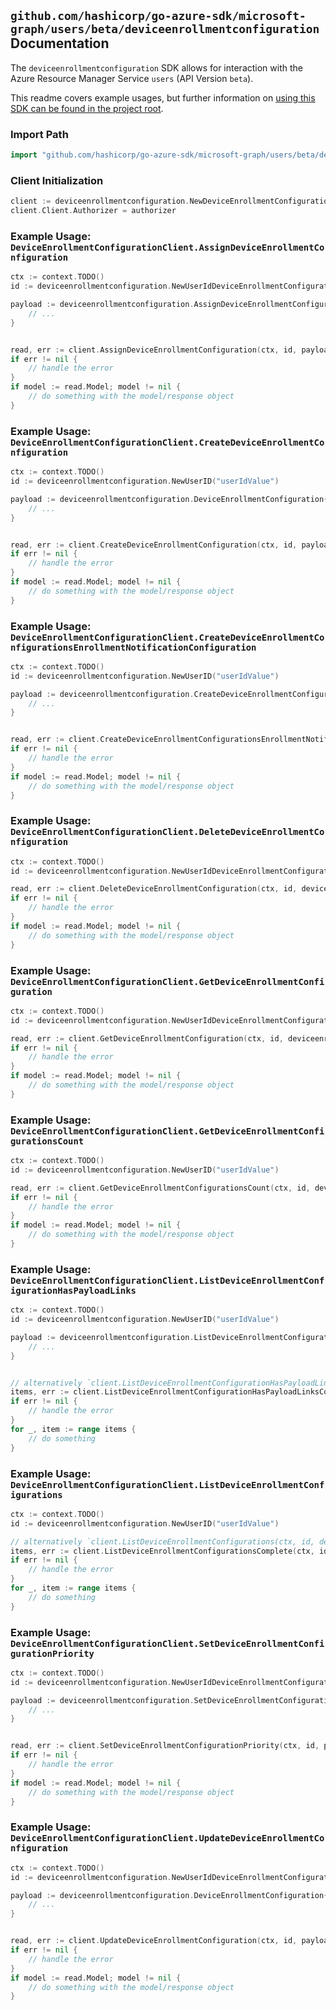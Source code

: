 
## `github.com/hashicorp/go-azure-sdk/microsoft-graph/users/beta/deviceenrollmentconfiguration` Documentation

The `deviceenrollmentconfiguration` SDK allows for interaction with the Azure Resource Manager Service `users` (API Version `beta`).

This readme covers example usages, but further information on [using this SDK can be found in the project root](https://github.com/hashicorp/go-azure-sdk/tree/main/docs).

### Import Path

```go
import "github.com/hashicorp/go-azure-sdk/microsoft-graph/users/beta/deviceenrollmentconfiguration"
```


### Client Initialization

```go
client := deviceenrollmentconfiguration.NewDeviceEnrollmentConfigurationClientWithBaseURI("https://management.azure.com")
client.Client.Authorizer = authorizer
```


### Example Usage: `DeviceEnrollmentConfigurationClient.AssignDeviceEnrollmentConfiguration`

```go
ctx := context.TODO()
id := deviceenrollmentconfiguration.NewUserIdDeviceEnrollmentConfigurationID("userIdValue", "deviceEnrollmentConfigurationIdValue")

payload := deviceenrollmentconfiguration.AssignDeviceEnrollmentConfigurationRequest{
	// ...
}


read, err := client.AssignDeviceEnrollmentConfiguration(ctx, id, payload)
if err != nil {
	// handle the error
}
if model := read.Model; model != nil {
	// do something with the model/response object
}
```


### Example Usage: `DeviceEnrollmentConfigurationClient.CreateDeviceEnrollmentConfiguration`

```go
ctx := context.TODO()
id := deviceenrollmentconfiguration.NewUserID("userIdValue")

payload := deviceenrollmentconfiguration.DeviceEnrollmentConfiguration{
	// ...
}


read, err := client.CreateDeviceEnrollmentConfiguration(ctx, id, payload)
if err != nil {
	// handle the error
}
if model := read.Model; model != nil {
	// do something with the model/response object
}
```


### Example Usage: `DeviceEnrollmentConfigurationClient.CreateDeviceEnrollmentConfigurationsEnrollmentNotificationConfiguration`

```go
ctx := context.TODO()
id := deviceenrollmentconfiguration.NewUserID("userIdValue")

payload := deviceenrollmentconfiguration.CreateDeviceEnrollmentConfigurationsEnrollmentNotificationConfigurationRequest{
	// ...
}


read, err := client.CreateDeviceEnrollmentConfigurationsEnrollmentNotificationConfiguration(ctx, id, payload)
if err != nil {
	// handle the error
}
if model := read.Model; model != nil {
	// do something with the model/response object
}
```


### Example Usage: `DeviceEnrollmentConfigurationClient.DeleteDeviceEnrollmentConfiguration`

```go
ctx := context.TODO()
id := deviceenrollmentconfiguration.NewUserIdDeviceEnrollmentConfigurationID("userIdValue", "deviceEnrollmentConfigurationIdValue")

read, err := client.DeleteDeviceEnrollmentConfiguration(ctx, id, deviceenrollmentconfiguration.DefaultDeleteDeviceEnrollmentConfigurationOperationOptions())
if err != nil {
	// handle the error
}
if model := read.Model; model != nil {
	// do something with the model/response object
}
```


### Example Usage: `DeviceEnrollmentConfigurationClient.GetDeviceEnrollmentConfiguration`

```go
ctx := context.TODO()
id := deviceenrollmentconfiguration.NewUserIdDeviceEnrollmentConfigurationID("userIdValue", "deviceEnrollmentConfigurationIdValue")

read, err := client.GetDeviceEnrollmentConfiguration(ctx, id, deviceenrollmentconfiguration.DefaultGetDeviceEnrollmentConfigurationOperationOptions())
if err != nil {
	// handle the error
}
if model := read.Model; model != nil {
	// do something with the model/response object
}
```


### Example Usage: `DeviceEnrollmentConfigurationClient.GetDeviceEnrollmentConfigurationsCount`

```go
ctx := context.TODO()
id := deviceenrollmentconfiguration.NewUserID("userIdValue")

read, err := client.GetDeviceEnrollmentConfigurationsCount(ctx, id, deviceenrollmentconfiguration.DefaultGetDeviceEnrollmentConfigurationsCountOperationOptions())
if err != nil {
	// handle the error
}
if model := read.Model; model != nil {
	// do something with the model/response object
}
```


### Example Usage: `DeviceEnrollmentConfigurationClient.ListDeviceEnrollmentConfigurationHasPayloadLinks`

```go
ctx := context.TODO()
id := deviceenrollmentconfiguration.NewUserID("userIdValue")

payload := deviceenrollmentconfiguration.ListDeviceEnrollmentConfigurationHasPayloadLinksRequest{
	// ...
}


// alternatively `client.ListDeviceEnrollmentConfigurationHasPayloadLinks(ctx, id, payload, deviceenrollmentconfiguration.DefaultListDeviceEnrollmentConfigurationHasPayloadLinksOperationOptions())` can be used to do batched pagination
items, err := client.ListDeviceEnrollmentConfigurationHasPayloadLinksComplete(ctx, id, payload, deviceenrollmentconfiguration.DefaultListDeviceEnrollmentConfigurationHasPayloadLinksOperationOptions())
if err != nil {
	// handle the error
}
for _, item := range items {
	// do something
}
```


### Example Usage: `DeviceEnrollmentConfigurationClient.ListDeviceEnrollmentConfigurations`

```go
ctx := context.TODO()
id := deviceenrollmentconfiguration.NewUserID("userIdValue")

// alternatively `client.ListDeviceEnrollmentConfigurations(ctx, id, deviceenrollmentconfiguration.DefaultListDeviceEnrollmentConfigurationsOperationOptions())` can be used to do batched pagination
items, err := client.ListDeviceEnrollmentConfigurationsComplete(ctx, id, deviceenrollmentconfiguration.DefaultListDeviceEnrollmentConfigurationsOperationOptions())
if err != nil {
	// handle the error
}
for _, item := range items {
	// do something
}
```


### Example Usage: `DeviceEnrollmentConfigurationClient.SetDeviceEnrollmentConfigurationPriority`

```go
ctx := context.TODO()
id := deviceenrollmentconfiguration.NewUserIdDeviceEnrollmentConfigurationID("userIdValue", "deviceEnrollmentConfigurationIdValue")

payload := deviceenrollmentconfiguration.SetDeviceEnrollmentConfigurationPriorityRequest{
	// ...
}


read, err := client.SetDeviceEnrollmentConfigurationPriority(ctx, id, payload)
if err != nil {
	// handle the error
}
if model := read.Model; model != nil {
	// do something with the model/response object
}
```


### Example Usage: `DeviceEnrollmentConfigurationClient.UpdateDeviceEnrollmentConfiguration`

```go
ctx := context.TODO()
id := deviceenrollmentconfiguration.NewUserIdDeviceEnrollmentConfigurationID("userIdValue", "deviceEnrollmentConfigurationIdValue")

payload := deviceenrollmentconfiguration.DeviceEnrollmentConfiguration{
	// ...
}


read, err := client.UpdateDeviceEnrollmentConfiguration(ctx, id, payload)
if err != nil {
	// handle the error
}
if model := read.Model; model != nil {
	// do something with the model/response object
}
```
